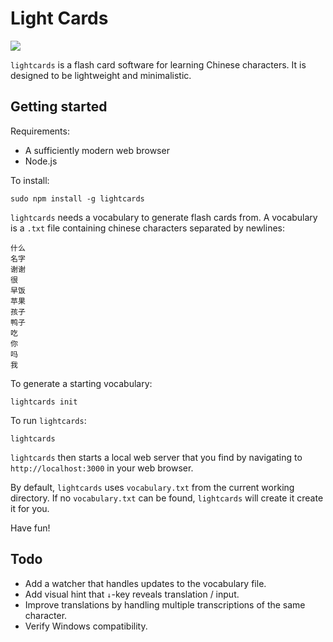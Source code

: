 Light Cards
===========

<img align="center" src="http://odsod.github.io/lightcards/preview.png">

`lightcards` is a flash card software for learning Chinese characters. It is
designed to be lightweight and minimalistic.

Getting started
---------------

Requirements:

* A sufficiently modern web browser
* Node.js

To install:

    sudo npm install -g lightcards

`lightcards` needs a vocabulary to generate flash cards from. A vocabulary
is a `.txt` file containing chinese characters separated by newlines:

    什么
    名字
    谢谢
    很
    早饭
    苹果
    孩子
    鸭子
    吃
    你
    吗
    我

To generate a starting vocabulary:

    lightcards init

To run `lightcards`:

    lightcards

`lightcards` then starts a local web server that you find by navigating to
`http://localhost:3000` in your web browser.

By default, `lightcards` uses `vocabulary.txt` from the current working
directory. If no `vocabulary.txt` can be found, `lightcards` will create
it create it for you.

Have fun!

Todo
----

* Add a watcher that handles updates to the vocabulary file.
* Add visual hint that `↓`-key reveals translation / input.
* Improve translations by handling multiple transcriptions of the same
  character.
* Verify Windows compatibility.
